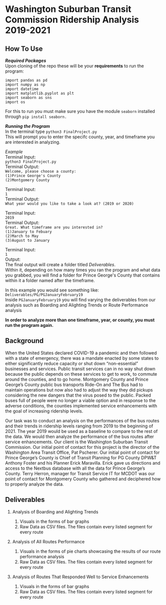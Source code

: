# Washington Suburban Transit Commission Ridership Analysis 2019-2021

## How To Use

**_Required Packages_**  
Upon cloning of the repo these will be your **requirements** to run the program:

`import pandas as pd`  
`import numpy as np`  
`import datetime`  
`import matplotlib.pyplot as plt`  
`import seaborn as sns`  
`import os`  

For this to run you must make sure you have the module `seaborn` installed through `pip install seaborn.`

**_Running the Program_**   
In the terminal type `python3 FinalProject.py`  
This will prompt you to enter the specifc county, year, and timeframe you are interested in analyzing.   
  
_Example_  
Terminal Input:  
`python3 FinalProject.py`  
Terminal Output:  
`Welcome, please choose a county:`  
`(1)Prince George's County`  
`(2)Montgomery County`   

Terminal Input:  
`1`  
Terminal Output:    
`What year would you like to take a look at? (2019 or 2020)`  
  
Terminal Input:  
`2019`  
Terminal Output:    
`Great. What timeframe are you interested in?`   
`(1)January to Febuary`  
`(2)March to May`  
`(3)August to January`  
  
Terminal Input:  
`1`  
Output:  
The final output will create a folder titled _Deliverables_.   
Within it, depending on how many times you ran the program and what data you grabbed, you will find a folder for Prince George's County that contains within it a folder named after the timeframe.  

In this example you would see something like:  
`Deliverables/PG/PGJanuaryFebruary19`  
Inside `PGJanuaryFebruary19` you will find varying the deliverables from our analysis such as Boarding and Alighting Trends or Route Performance analysis 


**In order to analyze more than one timeframe, year, or county, you must run the program again.**    



## Background   

When the United States declared COVID-19 a pandemic and then followed with a state of emergency, there was a mandate enacted by some states to either significantly reduce capacity or shut down “non-essential” businesses and services. Public transit services can in no way shut down because the public depends on these services to get to work, to commute around the counties, and to go home.  Montgomery County and Prince George’s County public bus transports Ride-On and The Bus had to maintain operations but now also had to adjust the way they did pickups considering the new dangers that the virus posed to the public.  Packed buses full of people were no longer a viable option and in response to the adverse conditions, the counties implemented service enhancements with the goal of increasing ridership levels.   

Our task was to conduct an analysis on the performances of the bus routes and their trends in ridership levels ranging from 2019 to the beginning of 2021. The year 2019 would be used as a baseline to compare to the rest of the data. We would then analyze the performance of the bus routes after service enhancements.  Our client is the Washington Suburban Transit Commission.  Our initial point of contact for this project is the director of the Washington Area Transit Office, Pat Pscherer.  Our initial point of contact for Prince George’s County is Chief of Transit Planning for PG County DPW&T Anthony Foster and his Planner Erick Maravilla.  Erick gave us directions and access to the Nextbus database with all the data for Prince George’s County. Terry Herron, manager for Transit Service IT for MCDOT was our point of contact for Montgomery County who gathered and deciphered how to properly analyze the data.


## Deliverables

1. Analysis of Boarding and Alighting Trends   
    1. Visuals in the forms of bar graphs
    2. Raw Data as CSV files. The files contain every listed segment for every route

2. Analysis of All Routes Performance
    1. Visuals in the forms of pie charts showcasing the results of our route performance analysis 
    2. Raw Data as CSV files. The files contain every listed segment for every route

3. Analysis of Routes That Responded Well to Service Enhancements
    1. Visuals in the forms of bar graphs
    2. Raw Data as CSV files. The files contain every listed segment for every route
